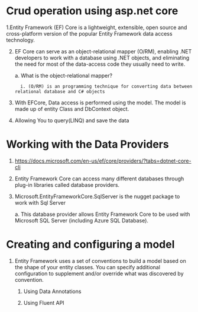 
# Crud operation using asp.net core

1.Entity Framework (EF) Core is a lightweight, extensible, open source and cross-platform version of the popular Entity Framework data access technology.

2. EF Core can serve as an object-relational mapper (O/RM), enabling .NET developers to work with a database using .NET objects, and eliminating the need for most of the data-access code they usually need to write.

    a. What is the object-relational mapper?
    
         i. (O/RM) is an programming technique for converting data between relational database and C# objects

3. With EFCore, Data access is performed using the model. The model is made up of entity Class and DbContext object.

4. Allowing You to query(LINQ) and save the data

# Working with the Data Providers

  1. https://docs.microsoft.com/en-us/ef/core/providers/?tabs=dotnet-core-cli
  
  2. Entity Framework Core can access many different databases through plug-in libraries called database providers.
  
  3. Microsoft.EntityFrameworkCore.SqlServer is the nugget package to work with Sql Server
  
      a. This database provider allows Entity Framework Core to be used with Microsoft SQL Server (including Azure SQL Database).
      
 # Creating and configuring a model     
 
 1. Entity Framework uses a set of conventions to build a model based on the shape of your entity classes. You can specify additional configuration to supplement and/or override what was discovered by convention.
 
      1. Using Data Annotations
     
      2. Using Fluent API
      



